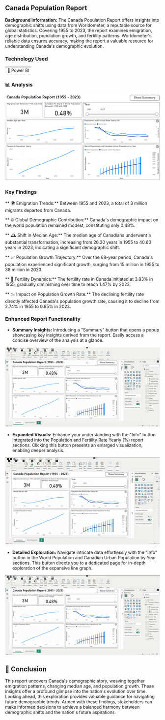 ## Canada Population Report

**Background Information:** The Canada Population Report offers insights into demographic shifts using data from Worldometer, a reputable source for global statistics. Covering 1955 to 2023, the report examines emigration, age distribution, population growth, and fertility patterns. Worldometer's reliable data ensures accuracy, making the report a valuable resource for understanding Canada's demographic evolution.

### Technology Used

<table>
  <tr>
    <td>🔹 Power BI</td>
  </tr>
</table>

### 📊 Analysis

[![Canada Population Report Banner](/images/CA_Population_Report/Canada_Population_Banner.png?raw=true)](/images/CA_Population_Report/Canada_Population_Banner.png?raw=true)

### Key Findings

** 🌍 Emigration Trends:** Between 1955 and 2023, a total of 3 million migrants departed from Canada.

** 🌐 Global Demographic Contribution:** Canada's demographic impact on the world population remained modest, constituting only 0.48%.

** 🕰 Shift in Median Age:** The median age of Canadians underwent a substantial transformation, increasing from 26.30 years in 1955 to 40.60 years in 2023, indicating a significant demographic shift.

** 📈 Population Growth Trajectory:** Over the 68-year period, Canada's population experienced significant growth, surging from 15 million in 1955 to 38 million in 2023.

** 👶 Fertility Dynamics:** The fertility rate in Canada initiated at 3.83% in 1955, gradually diminishing over time to reach 1.47% by 2023.

** 📉 Impact on Population Growth Rate:** The declining fertility rate directly affected Canada's population growth rate, causing it to decline from 2.74% in 1955 to 0.85% in 2023.

### Enhanced Report Functionality

- **Summary Insights:** Introducing a "Summary" button that opens a popup showcasing key insights derived from the report. Easily access a concise overview of the analysis at a glance.

[![Canada Population Summary Popup](/images/CA_Population_Report/Summary_Popup.gif?raw=true)](/images/CA_Population_Report/Summary_Popup.gif?raw=true)

- **Expanded Visuals:** Enhance your understanding with the "Info" button integrated into the Population and Fertility Rate Yearly (%) report sections. Clicking this button presents an enlarged visualization, enabling deeper analysis.

[![Canada Population Fertility Rate Popup](/images/CA_Population_Report/Pop_Fertility_Popup.gif?raw=true)](/images/CA_Population_Report/Pop_Fertility_Popup.gif?raw=true)

- **Detailed Exploration:** Navigate intricate data effortlessly with the "Info" button in the World Population and Canadian Urban Population by Year sections. This button directs you to a dedicated page for in-depth exploration of the expansive line graph.

[![Canada Population and Global Population](/images/CA_Population_Report/CanPop_GlobalPop.gif?raw=true)](/images/CA_Population_Report/CanPop_GlobalPop.gif?raw=true)

## 📝 Conclusion

This report uncovers Canada's demographic story, weaving together emigration patterns, changing median age, and population growth. These insights offer a profound glimpse into the nation's evolution over time. Looking ahead, this exploration provides valuable guidance for navigating future demographic trends. Armed with these findings, stakeholders can make informed decisions to achieve a balanced harmony between demographic shifts and the nation's future aspirations.
